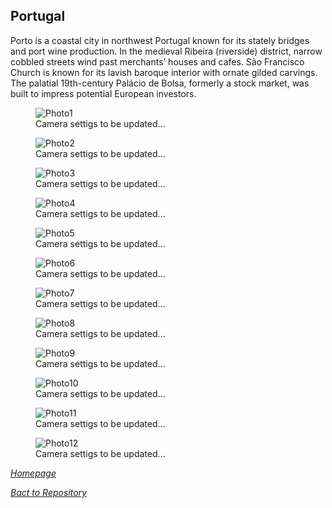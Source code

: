 ## Portugal

Porto is a coastal city in northwest Portugal known for its stately bridges and port wine production. In the medieval Ribeira (riverside) district, narrow cobbled streets wind past merchants’ houses and cafes. São Francisco Church is known for its lavish baroque interior with ornate gilded carvings. The palatial 19th-century Palácio de Bolsa, formerly a stock market, was built to impress potential European investors.


<link rel="stylesheet" href="/Shutter101/css/photo-tile.css">
<div class="gallery">
        <figure>
                <img src="/Shutter101/photos/Portugal/img/photo1.jpg" alt="Photo1">
                <figcaption>Camera settigs to be updated...</figcaption>
        </figure>
        <figure>
                <img src="/Shutter101/photos/Portugal/img/photo2.jpg" alt="Photo2">
                <figcaption>Camera settigs to be updated...</figcaption>
        </figure>
        <figure>
                <img src="/Shutter101/photos/Portugal/img/photo3.jpg" alt="Photo3">
                <figcaption>Camera settigs to be updated...</figcaption>
        </figure>
        <figure>
                <img src="/Shutter101/photos/Portugal/img/photo4.jpg" alt="Photo4">
                <figcaption>Camera settigs to be updated...</figcaption>
        </figure>
        <figure>
                <img src="/Shutter101/photos/Portugal/img/photo5.jpg" alt="Photo5">
                <figcaption>Camera settigs to be updated...</figcaption>
        </figure>
        <figure>
                <img src="/Shutter101/photos/Portugal/img/photo6.jpg" alt="Photo6">
                <figcaption>Camera settigs to be updated...</figcaption>
        </figure>
        <figure>
                <img src="/Shutter101/photos/Portugal/img/photo7.jpg" alt="Photo7">
                <figcaption>Camera settigs to be updated...</figcaption>
        </figure>
        <figure>
                <img src="/Shutter101/photos/Portugal/img/photo8.jpg" alt="Photo8">
                <figcaption>Camera settigs to be updated...</figcaption>
        </figure>
        <figure>
                <img src="/Shutter101/photos/Portugal/img/photo9.jpg" alt="Photo9">
                <figcaption>Camera settigs to be updated...</figcaption>
        </figure>
        <figure>
                <img src="/Shutter101/photos/Portugal/img/photo10.jpg" alt="Photo10">
                <figcaption>Camera settigs to be updated...</figcaption>
        </figure>
        <figure>
                <img src="/Shutter101/photos/Portugal/img/photo11.jpg" alt="Photo11">
                <figcaption>Camera settigs to be updated...</figcaption>
        </figure>
        <figure>
                <img src="/Shutter101/photos/Portugal/img/photo12.jpg" alt="Photo12">
                <figcaption>Camera settigs to be updated...</figcaption>
        </figure>
	
</div>



*[Homepage](README.md)*

*[Bact to Repository](https://github.com/23W-GBAC/Shutter101/tree/main)*
